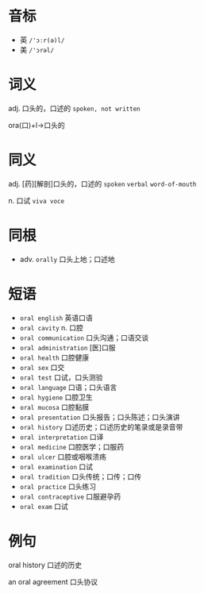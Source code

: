 # 音标

- 英 `/'ɔːr(ə)l/`
- 美 `/'ɔrəl/`

# 词义

adj. 口头的，口述的
`spoken, not written`



ora(口)+l→口头的

# 同义

adj. [药][解剖]口头的，口述的
`spoken` `verbal` `word-of-mouth`

n. 口试
`viva voce`

# 同根

- adv. `orally` 口头上地；口述地

# 短语

- `oral english` 英语口语
- `oral cavity` n. 口腔
- `oral communication` 口头沟通；口语交谈
- `oral administration` [医]口服
- `oral health` 口腔健康
- `oral sex` 口交
- `oral test` 口试，口头测验
- `oral language` 口语；口头语言
- `oral hygiene` 口腔卫生
- `oral mucosa` 口腔黏膜
- `oral presentation` 口头报告；口头陈述；口头演讲
- `oral history` 口述历史；口述历史的笔录或是录音带
- `oral interpretation` 口译
- `oral medicine` 口腔医学；口服药
- `oral ulcer` 口腔或咽喉溃疡
- `oral examination` 口试
- `oral tradition` 口头传统；口传；口传
- `oral practice` 口头练习
- `oral contraceptive` 口服避孕药
- `oral exam` 口试

# 例句

oral history
口述的历史

an oral agreement
口头协议


